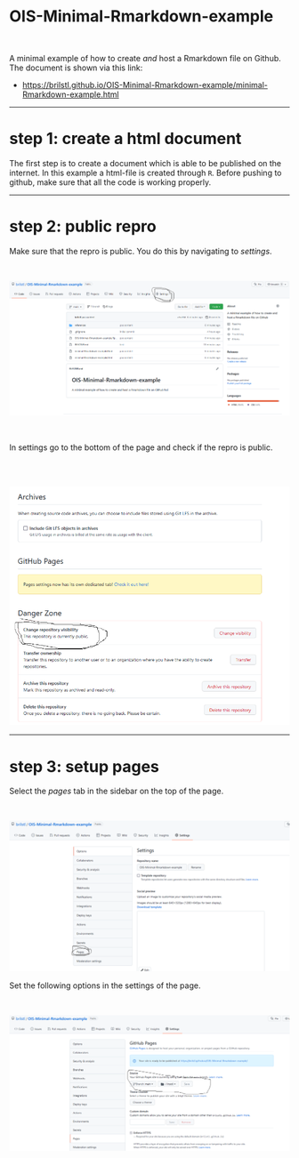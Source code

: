 # OIS-Minimal-Rmarkdown-example
<br>

A minimal example of how to create _and_ host a Rmarkdown file on Github. The document is shown via this link:

- https://brilstl.github.io/OIS-Minimal-Rmarkdown-example/minimal-Rmarkdown-example.html

---

# step 1: create a html document

The first step is to create a document which is able to be published on the internet. In this example a html-file is created through `R`. Before pushing to github, make sure that all the code is working properly.

---

# step 2: public repro

Make sure that the repro is public. You do this by navigating to _settings_.

<br>

![setting](img_github/step_1_github.png)

<br>

In settings go to the bottom of the page and check if the repro is public.

<br><br>

![setting](img_github/step2_github.png)

---

# step 3: setup pages

Select the _pages_ tab in the sidebar on the top of the page.

<br>

![setting](img_github/step3_github.png)

Set the following options in the settings of the page.

<br>

![setting](img_github/step4_github.png)

<br>

